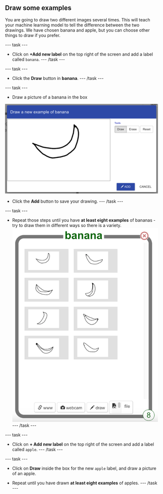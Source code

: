 ## Draw some examples

You are going to draw two different images several times. This will teach your machine learning model to tell the difference between the two drawings. We have chosen banana and apple, but you can choose other things to draw if you prefer.

--- task ---
+ Click on **+Add new label** on the top right of the screen and add a label called `banana`. 
--- /task ---

--- task ---
+ Click the **Draw** button in **banana**.
--- /task ---

--- task ---
+ Draw a picture of a banana in the box

![A hand drawn picture of a banana](images/draw-banana.png)

+ Click the **Add** button to save your drawing.
--- /task ---

--- task ---
+ Repeat those steps until you have **at least eight examples** of bananas - try to draw them in different ways so there is a variety.
![bucket filled with 8 background examples](images/8-banana.png)
--- /task ---

--- task ---
+ Click on **+ Add new label** on the top right of the screen and add a label called `apple`.
--- /task ---

--- task ---
+ Click on **Draw** inside the box for the new `apple` label, and draw a picture of an apple. 

+ Repeat until you have drawn **at least eight examples** of apples.
--- /task ---


